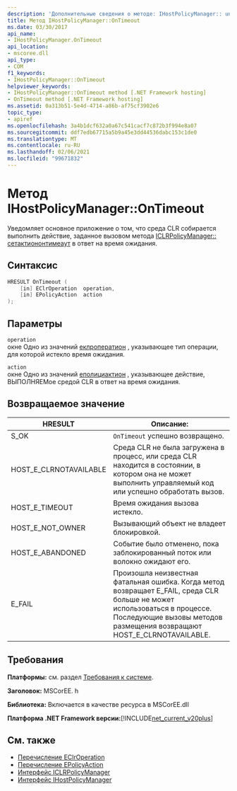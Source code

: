 ```yaml
---
description: 'Дополнительные сведения о методе: IHostPolicyManager:: untime'
title: Метод IHostPolicyManager::OnTimeout
ms.date: 03/30/2017
api_name:
- IHostPolicyManager.OnTimeout
api_location:
- mscoree.dll
api_type:
- COM
f1_keywords:
- IHostPolicyManager::OnTimeout
helpviewer_keywords:
- IHostPolicyManager::OnTimeout method [.NET Framework hosting]
- OnTimeout method [.NET Framework hosting]
ms.assetid: 0a313b51-5e4d-4714-a86b-af75cf3902e6
topic_type:
- apiref
ms.openlocfilehash: 3a4b1dcf632a0a67c541cacf7c872b3f994e8a07
ms.sourcegitcommit: ddf7edb67715a5b9a45e3dd44536dabc153c1de0
ms.translationtype: MT
ms.contentlocale: ru-RU
ms.lasthandoff: 02/06/2021
ms.locfileid: "99671832"
---
```

# <a name="ihostpolicymanagerontimeout-method"></a>Метод IHostPolicyManager::OnTimeout

Уведомляет основное приложение о том, что среда CLR собирается выполнить действие, заданное вызовом метода [ICLRPolicyManager:: сетактиононтимеаут](iclrpolicymanager-setactionontimeout-method.md) в ответ на время ожидания.  
  
## <a name="syntax"></a>Синтаксис  
  
```cpp  
HRESULT OnTimeout (  
    [in] EClrOperation  operation,
    [in] EPolicyAction  action  
);  
```  
  
## <a name="parameters"></a>Параметры  

 `operation`  
 окне Одно из значений [еклроператион](eclroperation-enumeration.md) , указывающее тип операции, для которой истекло время ожидания.  
  
 `action`  
 окне Одно из значений [еполициактион](epolicyaction-enumeration.md) , указывающее действие, ВЫПОЛНЯЕМое средой CLR в ответ на время ожидания.  
  
## <a name="return-value"></a>Возвращаемое значение  
  
|HRESULT|Описание:|  
|-------------|-----------------|  
|S_OK|`OnTimeout` успешно возвращено.|  
|HOST_E_CLRNOTAVAILABLE|Среда CLR не была загружена в процесс, или среда CLR находится в состоянии, в котором она не может выполнить управляемый код или успешно обработать вызов.|  
|HOST_E_TIMEOUT|Время ожидания вызова истекло.|  
|HOST_E_NOT_OWNER|Вызывающий объект не владеет блокировкой.|  
|HOST_E_ABANDONED|Событие было отменено, пока заблокированный поток или волокно ожидают его.|  
|E_FAIL|Произошла неизвестная фатальная ошибка. Когда метод возвращает E_FAIL, среда CLR больше не может использоваться в процессе. Последующие вызовы методов размещения возвращают HOST_E_CLRNOTAVAILABLE.|  
  
## <a name="requirements"></a>Требования  

 **Платформы:** см. раздел [Требования к системе](../../get-started/system-requirements.md).  
  
 **Заголовок:** MSCorEE. h  
  
 **Библиотека:** Включается в качестве ресурса в MSCorEE.dll  
  
 **Платформа .NET Framework версии:**[!INCLUDE[net_current_v20plus](../../../../includes/net-current-v20plus-md.md)]  
  
## <a name="see-also"></a>См. также

- [Перечисление EClrOperation](eclroperation-enumeration.md)
- [Перечисление EPolicyAction](epolicyaction-enumeration.md)
- [Интерфейс ICLRPolicyManager](iclrpolicymanager-interface.md)
- [Интерфейс IHostPolicyManager](ihostpolicymanager-interface.md)
